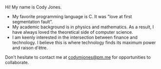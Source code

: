 Hi! My name is Cody Jones.

- My favorite programming language is C. It was "love at first segmentation fault".
- My academic background is in physics and mathematics. As a result, I have always loved the theoretical side of computer science.
- I am keenly interested in the intersection between finance and technology. I believe this is where technology finds its maximum power and raison d'être.

Don't hesitate to contact me at codymjones@pm.me for opportunities to collaborate.
